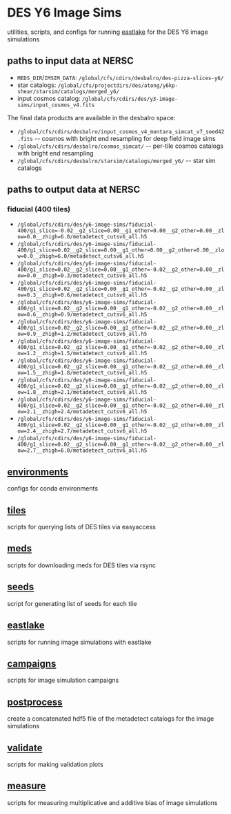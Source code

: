 # DES Y6 Image Sims

utilities, scripts, and configs for running [eastlake](https://github.com/des-science/eastlake) for the DES Y6 image simulations

## paths to input data at NERSC

 - `MEDS_DIR`/`IMSIM_DATA`:  `/global/cfs/cdirs/desbalro/des-pizza-slices-y6/`
 - star catalogs: `/global/cfs/projectdirs/des/atong/y6kp-shear/starsim/catalogs/merged_y6/`
 - input cosmos catalog: `/global/cfs/cdirs/des/y3-image-sims/input_cosmos_v4.fits`

The final data products are available in the desbalro space:
- `/global/cfs/cdirs/desbalro/input_cosmos_v4_montara_simcat_v7_seed42.fits` -- cosmos with bright end resampling for deep field image sims
- `/global/cfs/cdirs/desbalro/cosmos_simcat/` -- per-tile cosmos catalogs with bright end resampling
- `/global/cfs/cdirs/desbalro/starsim/catalogs/merged_y6/` -- star sim catalogs

## paths to output data at NERSC

### fiducial (400 tiles)

- `/global/cfs/cdirs/des/y6-image-sims/fiducial-400/g1_slice=-0.02__g2_slice=0.00__g1_other=0.00__g2_other=0.00__zlow=0.0__zhigh=6.0/metadetect_cutsv6_all.h5`
- `/global/cfs/cdirs/des/y6-image-sims/fiducial-400/g1_slice=0.02__g2_slice=0.00__g1_other=0.00__g2_other=0.00__zlow=0.0__zhigh=6.0/metadetect_cutsv6_all.h5`
- `/global/cfs/cdirs/des/y6-image-sims/fiducial-400/g1_slice=0.02__g2_slice=0.00__g1_other=-0.02__g2_other=0.00__zlow=0.0__zhigh=0.3/metadetect_cutsv6_all.h5`
- `/global/cfs/cdirs/des/y6-image-sims/fiducial-400/g1_slice=0.02__g2_slice=0.00__g1_other=-0.02__g2_other=0.00__zlow=0.3__zhigh=0.6/metadetect_cutsv6_all.h5`
- `/global/cfs/cdirs/des/y6-image-sims/fiducial-400/g1_slice=0.02__g2_slice=0.00__g1_other=-0.02__g2_other=0.00__zlow=0.6__zhigh=0.9/metadetect_cutsv6_all.h5`
- `/global/cfs/cdirs/des/y6-image-sims/fiducial-400/g1_slice=0.02__g2_slice=0.00__g1_other=-0.02__g2_other=0.00__zlow=0.9__zhigh=1.2/metadetect_cutsv6_all.h5`
- `/global/cfs/cdirs/des/y6-image-sims/fiducial-400/g1_slice=0.02__g2_slice=0.00__g1_other=-0.02__g2_other=0.00__zlow=1.2__zhigh=1.5/metadetect_cutsv6_all.h5`
- `/global/cfs/cdirs/des/y6-image-sims/fiducial-400/g1_slice=0.02__g2_slice=0.00__g1_other=-0.02__g2_other=0.00__zlow=1.5__zhigh=1.8/metadetect_cutsv6_all.h5`
- `/global/cfs/cdirs/des/y6-image-sims/fiducial-400/g1_slice=0.02__g2_slice=0.00__g1_other=-0.02__g2_other=0.00__zlow=1.8__zhigh=2.1/metadetect_cutsv6_all.h5`
- `/global/cfs/cdirs/des/y6-image-sims/fiducial-400/g1_slice=0.02__g2_slice=0.00__g1_other=-0.02__g2_other=0.00__zlow=2.1__zhigh=2.4/metadetect_cutsv6_all.h5`
- `/global/cfs/cdirs/des/y6-image-sims/fiducial-400/g1_slice=0.02__g2_slice=0.00__g1_other=-0.02__g2_other=0.00__zlow=2.4__zhigh=2.7/metadetect_cutsv6_all.h5`
- `/global/cfs/cdirs/des/y6-image-sims/fiducial-400/g1_slice=0.02__g2_slice=0.00__g1_other=-0.02__g2_other=0.00__zlow=2.7__zhigh=6.0/metadetect_cutsv6_all.h5`

## [environments](./environments/README.md)

configs for conda environments

## [tiles](./tiles/README.md)

scripts for querying lists of DES tiles via easyaccess

## [meds](./meds/README.md)

scripts for downloading meds for DES tiles via rsync

## [seeds](./seeds/README.md)

script for generating list of seeds for each tile

## [eastlake](./eastlake/README.md)

scripts for running image simulations with eastlake

## [campaigns](./campaigns/README.md)

scripts for image simulation campaigns

## [postprocess](./postprocess/README.md)

create a concatenated hdf5 file of the metadetect catalogs for the image simulations

## [validate](./validate/README.md)

scripts for making validation plots

## [measure](./measure/README.md)

scripts for measuring multiplicative and additive bias of image simulations
